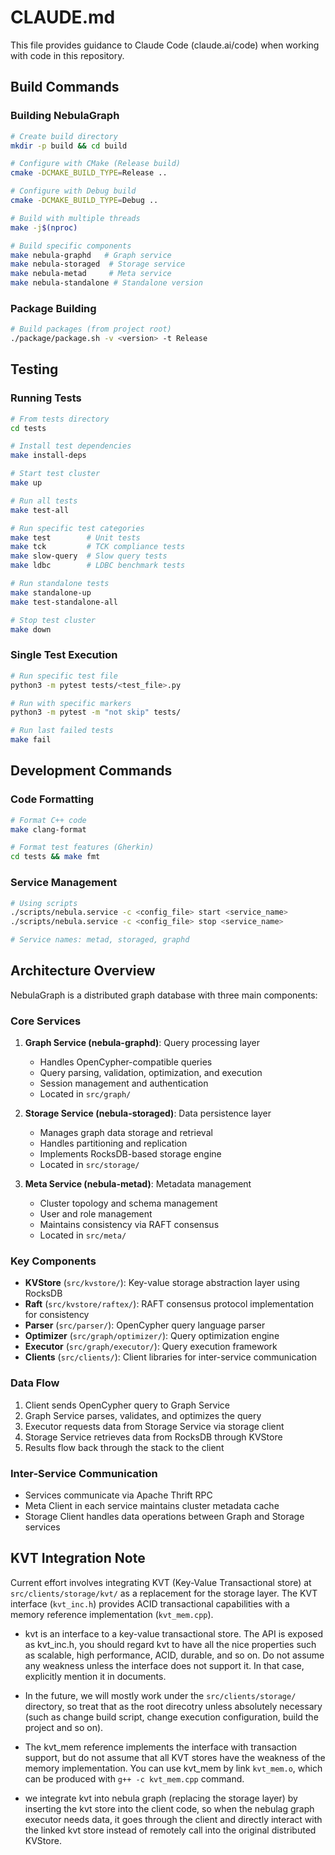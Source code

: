 # CLAUDE.md

This file provides guidance to Claude Code (claude.ai/code) when working with code in this repository.

## Build Commands

### Building NebulaGraph
```bash
# Create build directory
mkdir -p build && cd build

# Configure with CMake (Release build)
cmake -DCMAKE_BUILD_TYPE=Release ..

# Configure with Debug build
cmake -DCMAKE_BUILD_TYPE=Debug ..

# Build with multiple threads
make -j$(nproc)

# Build specific components
make nebula-graphd   # Graph service
make nebula-storaged  # Storage service  
make nebula-metad     # Meta service
make nebula-standalone # Standalone version
```

### Package Building
```bash
# Build packages (from project root)
./package/package.sh -v <version> -t Release
```

## Testing

### Running Tests
```bash
# From tests directory
cd tests

# Install test dependencies
make install-deps

# Start test cluster
make up

# Run all tests
make test-all

# Run specific test categories
make test        # Unit tests
make tck         # TCK compliance tests
make slow-query  # Slow query tests
make ldbc        # LDBC benchmark tests

# Run standalone tests
make standalone-up
make test-standalone-all

# Stop test cluster
make down
```

### Single Test Execution
```bash
# Run specific test file
python3 -m pytest tests/<test_file>.py

# Run with specific markers
python3 -m pytest -m "not skip" tests/

# Run last failed tests
make fail
```

## Development Commands

### Code Formatting
```bash
# Format C++ code
make clang-format

# Format test features (Gherkin)
cd tests && make fmt
```

### Service Management
```bash
# Using scripts
./scripts/nebula.service -c <config_file> start <service_name>
./scripts/nebula.service -c <config_file> stop <service_name>

# Service names: metad, storaged, graphd
```

## Architecture Overview

NebulaGraph is a distributed graph database with three main components:

### Core Services

1. **Graph Service (nebula-graphd)**: Query processing layer
   - Handles OpenCypher-compatible queries
   - Query parsing, validation, optimization, and execution
   - Session management and authentication
   - Located in `src/graph/`

2. **Storage Service (nebula-storaged)**: Data persistence layer
   - Manages graph data storage and retrieval
   - Handles partitioning and replication
   - Implements RocksDB-based storage engine
   - Located in `src/storage/`

3. **Meta Service (nebula-metad)**: Metadata management
   - Cluster topology and schema management
   - User and role management
   - Maintains consistency via RAFT consensus
   - Located in `src/meta/`

### Key Components

- **KVStore** (`src/kvstore/`): Key-value storage abstraction layer using RocksDB
- **Raft** (`src/kvstore/raftex/`): RAFT consensus protocol implementation for consistency
- **Parser** (`src/parser/`): OpenCypher query language parser
- **Optimizer** (`src/graph/optimizer/`): Query optimization engine
- **Executor** (`src/graph/executor/`): Query execution framework
- **Clients** (`src/clients/`): Client libraries for inter-service communication

### Data Flow

1. Client sends OpenCypher query to Graph Service
2. Graph Service parses, validates, and optimizes the query
3. Executor requests data from Storage Service via storage client
4. Storage Service retrieves data from RocksDB through KVStore
5. Results flow back through the stack to the client

### Inter-Service Communication

- Services communicate via Apache Thrift RPC
- Meta Client in each service maintains cluster metadata cache
- Storage Client handles data operations between Graph and Storage services

## KVT Integration Note

Current effort involves integrating KVT (Key-Value Transactional store) at `src/clients/storage/kvt/` as a replacement for the storage layer. The KVT interface (`kvt_inc.h`) provides ACID transactional capabilities with a memory reference implementation (`kvt_mem.cpp`).

- kvt is an interface to a key-value transactional store. The API is exposed as kvt_inc.h, you should regard kvt to have all the nice properties such as scalable, high performance, ACID, durable, and so on. Do not assume any weakness unless the interface does not support it. In that case, explicitly mention it in documents. 

- In the future, we will mostly work under the `src/clients/storage/` directory, so treat that as the root direcotry unless absolutely necessary (such as change build script, change execution configuration, build the project and so on). 

- The kvt_mem reference implements the interface with transaction support, but do not assume that all KVT stores have the weakness of the memory implementation. You can use kvt_mem by link `kvt_mem.o`, which can be produced with `g++ -c kvt_mem.cpp` command. 

- we integrate kvt into nebula graph (replacing the storage layer) by inserting the kvt store into the client code, so when the nebulag graph executor needs data, it goes through the client and directly interact with the linked kvt store instead of remotely call into the original distributed KVStore. 


